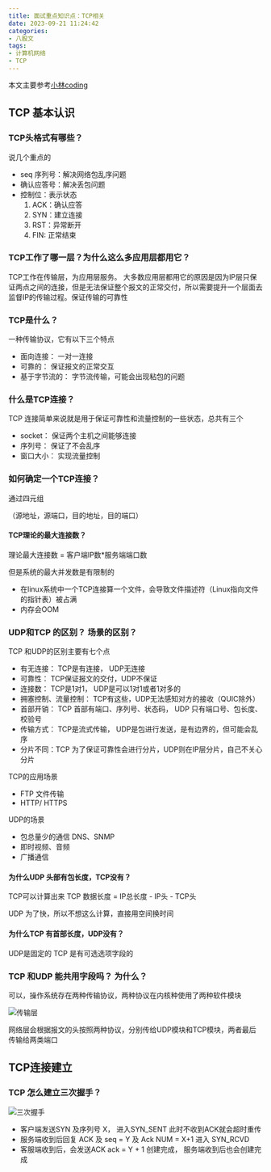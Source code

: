```yaml
---
title: 面试重点知识点：TCP相关
date: 2023-09-21 11:24:42
categories:
- 八股文
tags:
- 计算机网络
- TCP
---
```


本文主要参考[小林coding](https://xiaolincoding.com/network/3_tcp/tcp_interview.html#tcp-%E5%A4%B4%E6%A0%BC%E5%BC%8F%E6%9C%89%E5%93%AA%E4%BA%9B)

## TCP 基本认识

### TCP头格式有哪些？

说几个重点的

- seq 序列号：解决网络包乱序问题
- 确认应答号：解决丢包问题
- 控制位：表示状态
    1. ACK：确认应答
    2. SYN：建立连接
    3. RST：异常断开
    4. FIN: 正常结束

### TCP工作了哪一层？为什么这么多应用层都用它？

TCP工作在传输层，为应用层服务。
大多数应用层都用它的原因是因为IP层只保证两点之间的连接，但是无法保证整个报文的正常交付，所以需要提升一个层面去监督IP的传输过程。保证传输的可靠性

### TCP是什么？

一种传输协议，它有以下三个特点

- 面向连接： 一对一连接
- 可靠的： 保证报文的正常交互
- 基于字节流的： 字节流传输，可能会出现粘包的问题

### 什么是TCP连接？

TCP 连接简单来说就是用于保证可靠性和流量控制的一些状态，总共有三个

- socket： 保证两个主机之间能够连接
- 序列号： 保证了不会乱序
- 窗口大小： 实现流量控制

### 如何确定一个TCP连接？

通过四元组

（源地址，源端口，目的地址，目的端口）

#### TCP理论的最大连接数？

理论最大连接数 = 客户端IP数*服务端端口数

但是系统的最大并发数是有限制的

- 在linux系统中一个TCP连接算一个文件，会导致文件描述符（Linux指向文件的指针表）被占满
- 内存会OOM

### UDP和TCP 的区别？ 场景的区别？

TCP 和UDP的区别主要有七个点

- 有无连接： TCP是有连接， UDP无连接
- 可靠性： TCP保证报文的交付，UDP不保证
- 连接数： TCP是1对1， UDP是可以1对1或者1对多的
- 拥塞控制、流量控制： TCP有这些，UDP无法感知对方的接收（QUIC除外）
- 首部开销： TCP 首部有端口、序列号、状态码， UDP 只有端口号、包长度、校验号
- 传输方式： TCP是流式传输， UDP是包进行发送，是有边界的，但可能会乱序
- 分片不同：TCP 为了保证可靠性会进行分片，UDP则在IP层分片，自己不关心分片


TCP的应用场景

- FTP 文件传输
- HTTP/ HTTPS

UDP的场景

- 包总量少的通信 DNS、SNMP
- 即时视频、音频
- 广播通信

#### 为什么UDP 头部有包长度，TCP没有？

TCP可以计算出来
TCP 数据长度 = IP总长度 - IP头 - TCP头

UDP 为了快，所以不想这么计算，直接用空间换时间

#### 为什么TCP 有首部长度，UDP没有？

UDP是固定的
TCP 是有可选选项字段的

### TCP 和UDP 能共用字段吗？ 为什么？

可以，操作系统存在两种传输协议，两种协议在内核种使用了两种软件模块

![传输层](https://cdn.xiaolincoding.com/gh/xiaolincoder/network/port/tcp%E5%92%8Cudp%E6%A8%A1%E5%9D%97.jpeg)

网络层会根据报文的头按照两种协议，分别传给UDP模块和TCP模块，两者最后传输给两类端口

## TCP连接建立

### TCP 怎么建立三次握手？

![三次握手](https://img1.imgtp.com/2023/09/26/brzne9QG.png)

- 客户端发送SYN 及序列号 X， 进入SYN_SENT 此时不收到ACK就会超时重传
- 服务端收到后回复 ACK 及 seq = Y 及 Ack NUM = X+1 进入 SYN_RCVD
- 客服端收到后，会发送ACK ack = Y + 1 创建完成， 服务端收到后也会创建完成

